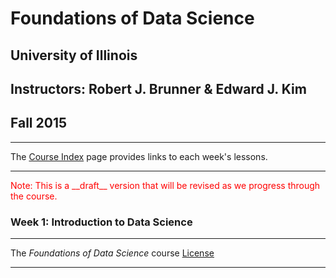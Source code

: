 # Foundations of Data Science

## University of Illinois    
## Instructors: Robert J. Brunner  & Edward J. Kim   
## Fall 2015  

-----

The [Course Index](index.ipynb) page provides links to each week's lessons.

-----

<font color = "red">
Note: This is a __draft__ version that will be revised as we progress through the course.
</font>

### Week 1: Introduction to Data Science 

-----

The _Foundations of Data Science_ course [License](LICENSE.md)

-----
